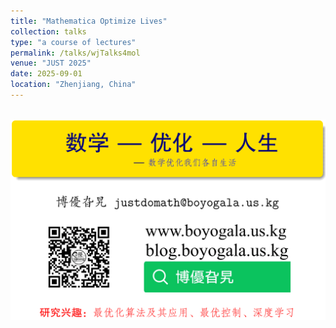 ```yaml
---
title: "Mathematica Optimize Lives"  
collection: talks  
type: "a course of lectures"  
permalink: /talks/wjTalks4mol
venue: "JUST 2025" 
date: 2025-09-01   
location: "Zhenjiang, China"   
---
```


<br/><img src='/images/talks/mol.png'>  
